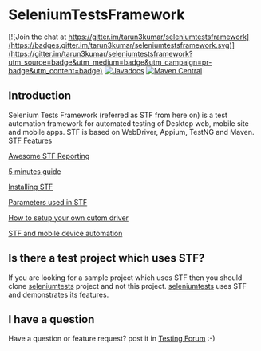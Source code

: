 # SeleniumTestsFramework

[![Join the chat at https://gitter.im/tarun3kumar/seleniumtestsframework](https://badges.gitter.im/tarun3kumar/seleniumtestsframework.svg)](https://gitter.im/tarun3kumar/seleniumtestsframework?utm_source=badge&utm_medium=badge&utm_campaign=pr-badge&utm_content=badge)
[![Javadocs](http://www.javadoc.io/badge/com.seleniumtests/seleniumtestsframework.svg)](http://www.javadoc.io/doc/com.seleniumtests/seleniumtestsframework)
[![Maven Central](https://maven-badges.herokuapp.com/maven-central/com.seleniumtests/seleniumtestsframework/badge.svg)](https://maven-badges.herokuapp.com/maven-central/com.seleniumtests/seleniumtestsframework)

## Introduction
Selenium Tests Framework (referred as STF from here on) is a test automation framework for automated testing of Desktop web, mobile site and mobile apps. STF is based on WebDriver, Appium, TestNG and Maven. 
[STF Features](http://www.seleniumtests.com/2013/10/announcing-selenium-tests-automation.html)  

[Awesome STF Reporting](http://www.seleniumtests.com/2013/12/stf-test-report-snapshots.html)

[5 minutes guide](http://www.seleniumtests.com/2013/12/5-minutes-guides-to-using-selenium.html)

[Installing STF](http://www.seleniumtests.com/2013/10/installing-selenium-tests-framework.html)

[Parameters used in STF](http://www.seleniumtests.com/2014/04/parameters-used-in-selenium-tests-framework.html)

[How to setup your own cutom driver](http://www.seleniumtests.com/2013/01/set-up-driver-in-selenium-tests.html)

[STF and mobile device automation](http://www.seleniumtests.com/2015/07/stf-and-android-test-automation.html)

## Is there a test project which uses STF?
If you are looking for a sample project which uses STF then you should clone [seleniumtests](https://github.com/TestingForum/seleniumtests) project and not this project. [seleniumtests](https://github.com/TestingForum/seleniumtests) uses STF and demonstrates its features.

## I have a question
Have a question or feature request? post it in [Testing Forum](http://www.seleniumtests.com/p/testing-forum.html) :-)
